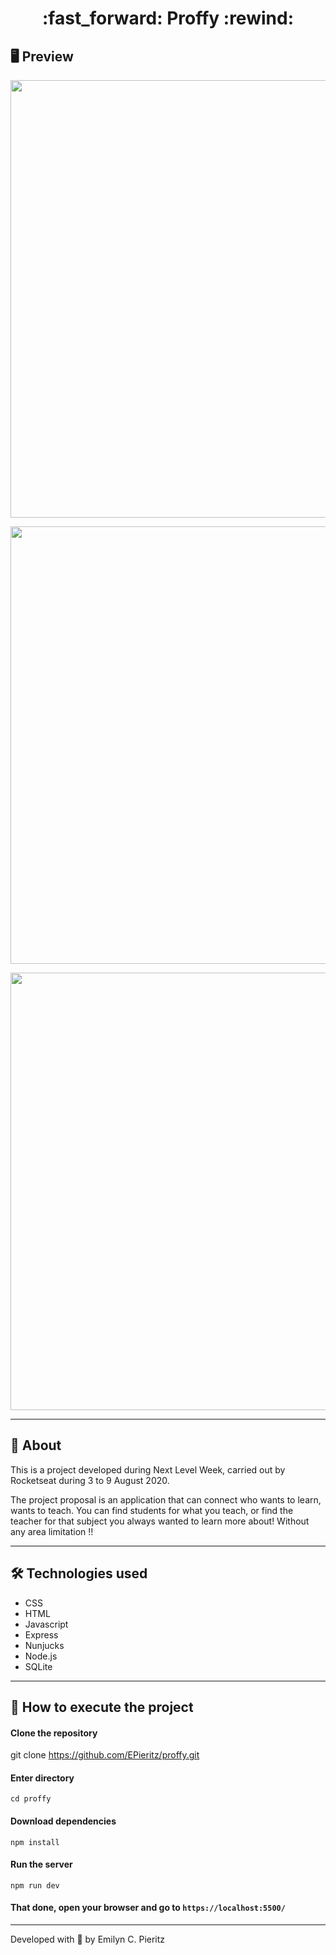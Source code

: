 <h1 align = "center"> :fast_forward: Proffy :rewind: </h1>

## 🖥 Preview
<p align = "center">
  <img src = "https://scontent.fbnu2-1.fna.fbcdn.net/v/t1.0-9/117543384_1695907287230282_6402996623687631234_o.jpg?_nc_cat=103&_nc_sid=0debeb&_nc_eui2=AeEm8mmhq0s-rsdVVJy2NwcQlXJ9WKejIVSVcn1Yp6MhVAdRr3m4zpo9ORjcIJZTg1rdfP5InpBwjz8cS_lFWsDG&_nc_ohc=l4mf9oIlG4gAX81Xyxz&_nc_ht=scontent.fbnu2-1.fna&oh=5c8be0650b56724921ada32cd7f31325&oe=5F556362" width = "700">
</p>
<p align = "center">
  <img src = "https://scontent.fbnu2-1.fna.fbcdn.net/v/t1.0-9/117181142_1695907280563616_2666081543808766286_o.jpg?_nc_cat=111&_nc_sid=0debeb&_nc_eui2=AeH7FW8YpuWwanhglSaRTZ1YfXG5ExiVZ1x9cbkTGJVnXGMi2pfJwsrEyhpDg7AU5_MEDwafTK4aNvOP1kUJtelF&_nc_ohc=gRbuHjYNVrUAX9v1cq8&_nc_ht=scontent.fbnu2-1.fna&oh=9bf26d685e5e9ff3be942cd8d9ba21cc&oe=5F53D1B8" width = "700">
</p>
<p align = "center">
  <img src = "https://scontent.fbnu2-1.fna.fbcdn.net/v/t1.0-9/117444746_1695907277230283_714174853285222632_o.jpg?_nc_cat=102&_nc_sid=0debeb&_nc_eui2=AeFuVIBXP6Sr2NtkOj6rZ6YzylHEWW1049PKUcRZbXTj0ymHtqmcgcaaRnuTy-E-OUYggV2c7N46Bsfj_owbGjZP&_nc_ohc=rVA4EwbFJIUAX-Zfy6V&_nc_ht=scontent.fbnu2-1.fna&oh=f2eef8851410e4fc4c44bda66f5c5125&oe=5F530315" width = "700">
</p>

---

## 📖 About
<p>This is a project developed during Next Level Week, carried out by Rocketseat during 3 to 9 August 2020.</p>
<p>The project proposal is an application that can connect who wants to learn, wants to teach. You can find students for what you teach, or find the teacher for that subject you always wanted to learn more about! Without any area limitation !!</p>


---

## 🛠 Technologies used
- CSS
- HTML
- Javascript
- Express
- Nunjucks
- Node.js
- SQLite

---

## 🚀 How to execute the project
#### Clone the repository
git clone https://github.com/EPieritz/proffy.git

#### Enter directory
`cd proffy`

#### Download dependencies
`npm install`

#### Run the server
`npm run dev`

#### That done, open your browser and go to `https://localhost:5500/`

---
Developed with 💙 by Emilyn C. Pieritz
